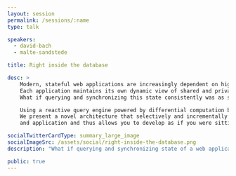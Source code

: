 ```yaml
---
layout: session
permalink: /sessions/:name
type: talk

speakers:
  - david-bach
  - malte-sandstede

title: Right inside the database

desc: >
    Modern, stateful web applications are increasingly dependent on high-frequency updates from multiple database systems.
    Each application maintains its own dynamic view of shared and private data.
    What if querying and synchronizing this state consistently was as simple as writing a Datalog query?

    Using a reactive query engine powered by differential computation built in Rust, we explore this question.
    We present a novel architecture that selectively and incrementally replicates state between server
    and application and thus allows you to develop as if you were sitting right inside of the database.

socialTwitterCardType: summary_large_image
socialImageSrc: /assets/social/right-inside-the-database.png
description: "What if querying and synchronizing state of a web application consistently was as simple as writing a Datalog query?"

public: true
---
```

